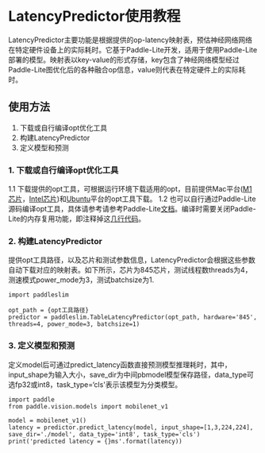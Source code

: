 # LatencyPredictor使用教程

LatencyPredictor主要功能是根据提供的op-latency映射表，预估神经网络网络在特定硬件设备上的实际耗时。它基于Paddle-Lite开发，适用于使用Paddle-Lite部署的模型。映射表以key-value的形式存储，key包含了神经网络模型经过Paddle-Lite图优化后的各种融合op信息，value则代表在特定硬件上的实际耗时。

## 使用方法

1. 下载或自行编译opt优化工具
2. 构建LatencyPredictor
3. 定义模型和预测

### 1. 下载或自行编译opt优化工具
1.1 下载提供的opt工具，可根据运行环境下载适用的opt，目前提供Mac平台([M1芯片](https://paddle-slim-models.bj.bcebos.com/LatencyPredictor/opt_M1_mac)，[Intel芯片](https://paddle-slim-models.bj.bcebos.com/LatencyPredictor/opt_intel_mac))和[Ubuntu](https://paddle-slim-models.bj.bcebos.com/LatencyPredictor/opt_ubuntu)平台的opt工具下载。
1.2 也可以自行通过Paddle-Lite源码编译opt工具，具体请参考请参考Paddle-Lite[文档](https://paddle-lite.readthedocs.io/zh/latest/user_guides/model_optimize_tool.html)。编译时需要关闭Paddle-Lite的内存复用功能，即注释掉这[几行代码](https://github.com/PaddlePaddle/Paddle-Lite/blob/d76f45be989d3e01cebf2ac18e047cfd37d52666/lite/core/optimizer/optimizer.cc#L266-L268)。

### 2. 构建LatencyPredictor

提供opt工具路径，以及芯片和测试参数信息，LatencyPredictor会根据这些参数自动下载对应的映射表。如下所示，芯片为845芯片，测试线程数threads为4，测速模式power_mode为3，测试batchsize为1.
```
import paddleslim

opt_path = {opt工具路径}
predictor = paddleslim.TableLatencyPredictor(opt_path, hardware='845', threads=4, power_mode=3, batchsize=1)
```

### 3. 定义模型和预测

定义model后可通过predict_latency函数直接预测模型推理耗时，其中，input_shape为输入大小，save_dir为中间pbmodel模型保存路径，data_type可选fp32或int8，task_type=‘cls'表示该模型为分类模型。
```
import paddle
from paddle.vision.models import mobilenet_v1

model = mobilenet_v1()
latency = predictor.predict_latency(model, input_shape=[1,3,224,224], save_dir='./model', data_type='int8', task_type='cls')
print('predicted latency = {}ms'.format(latency))
```
